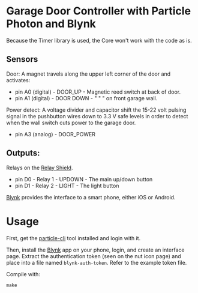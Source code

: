 # Garage Door Controller with Particle Photon and Blynk

Because the Timer library is used, the Core won't work with the code as is.

## Sensors
Door: A magnet travels along the upper left corner of the door and activates:
 * pin A0 (digital) - DOOR_UP   - Magnetic reed switch at back of door.
 * pin A1 (digital) - DOOR DOWN -    "      "      "   on front garage wall.

Power detect: A voltage divider and capacitor shift the 15-22 volt pulsing 
signal in the pushbutton wires down to 3.3 V safe levels in order to detect 
when the wall switch cuts power to the garage door.
 * pin A3 (analog) -  DOOR_POWER

## Outputs:
Relays on the [Relay Shield](https://docs.particle.io/datasheets/photon-shields/#relay-shield).

 * pin D0 - Relay 1 - UPDOWN - The main up/down button
 * pin D1 - Relay 2 - LIGHT  - The light button

[Blynk](http://blynk.cc) provides the interface to a smart phone, either iOS or Android.

# Usage
First, get the [particle-cli](https://github.com/spark/particle-cli) tool installed and login
with it.

Then, install the [Blynk](http://blynk.cc) app on your phone, login, and create an interface
page.  Extract the authentication token (seen on the nut icon page) and place into a file
named `blynk-auth-token`.  Refer to the example token file.

Compile with:

````
make
````
